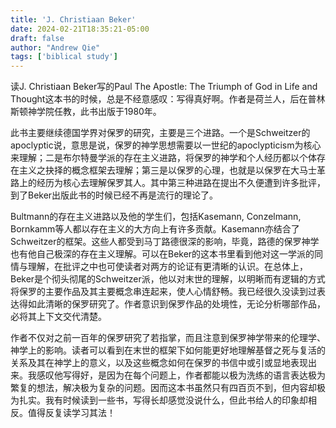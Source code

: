 ```yaml
---
title: 'J. Christiaan Beker'
date: 2024-02-21T18:35:21-05:00
draft: false
author: "Andrew Qie"
tags: ['biblical study']
---
```


读J. Christiaan Beker写的Paul The Apostle: The Triumph of God in Life and Thought这本书的时候，总是不经意感叹：写得真好啊。作者是荷兰人，后在普林斯顿神学院任教，此书出版于1980年。

此书主要继续德国学界对保罗的研究，主要是三个进路。一个是Schweitzer的apoclyptic说，意思是说，保罗的神学思想需要以一世纪的apoclypticism为核心来理解；二是布尔特曼学派的存在主义进路，将保罗的神学和个人经历都以个体存在主义之抉择的概念框架去理解；第三是以保罗的心理，也就是以保罗在大马士革路上的经历为核心去理解保罗其人。其中第三种进路在提出不久便遭到许多批评，到了Beker出版此书的时候已经不再是流行的理论了。

Bultmann的存在主义进路以及他的学生们，包括Kasemann, Conzelmann, Bornkamm等人都以存在主义的大方向上有许多贡献。Kasemann亦结合了Schweitzer的框架。这些人都受到马丁路德很深的影响，毕竟，路德的保罗神学也有他自己极深的存在主义理解。可以在Beker的这本书里看到他对这一学派的同情与理解，在批评之中也可使读者对两方的论证有更清晰的认识。在总体上，Beker是个彻头彻尾的Schweitzer派，他以对末世的理解，以明晰而有逻辑的方式将保罗的主要作品及其主要概念串连起来，使人心情舒畅。我已经很久没读到过表达得如此清晰的保罗研究了。作者意识到保罗作品的处境性，无论分析哪部作品，必将其上下文交代清楚。

作者不仅对之前一百年的保罗研究了若指掌，而且注意到保罗神学带来的伦理学、神学上的影响。读者可以看到在末世的框架下如何能更好地理解基督之死与复活的关系及其在神学上的意义，以及这些概念如何在保罗的书信中或引或显地表现出来。我感叹他写得好，是因为在每个问题上，作者都能以极为洗练的语言表达极为繁复的想法，解决极为复杂的问题。因而这本书虽然只有四百页不到，但内容却极为扎实。我有时候读到一些书，写得长却感觉没说什么，但此书给人的印象却相反。值得反复读学习其法！